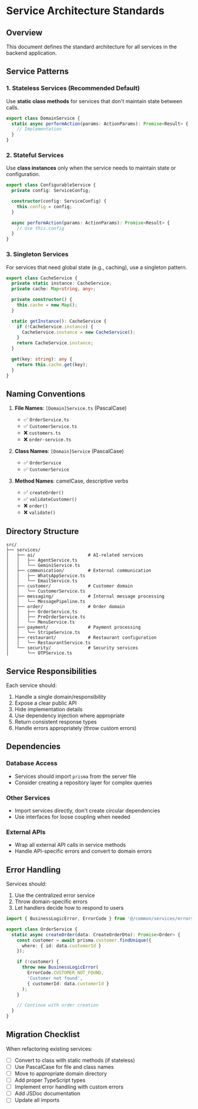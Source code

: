 # Service Architecture Standards

## Overview
This document defines the standard architecture for all services in the backend application.

## Service Patterns

### 1. Stateless Services (Recommended Default)
Use **static class methods** for services that don't maintain state between calls.

```typescript
export class DomainService {
  static async performAction(params: ActionParams): Promise<Result> {
    // Implementation
  }
}
```

### 2. Stateful Services
Use **class instances** only when the service needs to maintain state or configuration.

```typescript
export class ConfigurableService {
  private config: ServiceConfig;

  constructor(config: ServiceConfig) {
    this.config = config;
  }

  async performAction(params: ActionParams): Promise<Result> {
    // Use this.config
  }
}
```

### 3. Singleton Services
For services that need global state (e.g., caching), use a singleton pattern.

```typescript
export class CacheService {
  private static instance: CacheService;
  private cache: Map<string, any>;

  private constructor() {
    this.cache = new Map();
  }

  static getInstance(): CacheService {
    if (!CacheService.instance) {
      CacheService.instance = new CacheService();
    }
    return CacheService.instance;
  }

  get(key: string): any {
    return this.cache.get(key);
  }
}
```

## Naming Conventions

1. **File Names**: `[Domain]Service.ts` (PascalCase)
   - ✅ `OrderService.ts`
   - ✅ `CustomerService.ts`
   - ❌ `customers.ts`
   - ❌ `order-service.ts`

2. **Class Names**: `[Domain]Service` (PascalCase)
   - ✅ `OrderService`
   - ✅ `CustomerService`

3. **Method Names**: camelCase, descriptive verbs
   - ✅ `createOrder()`
   - ✅ `validateCustomer()`
   - ❌ `order()`
   - ❌ `validate()`

## Directory Structure

```
src/
├── services/
│   ├── ai/                    # AI-related services
│   │   ├── AgentService.ts
│   │   └── GeminiService.ts
│   ├── communication/         # External communication
│   │   ├── WhatsAppService.ts
│   │   └── EmailService.ts
│   ├── customer/              # Customer domain
│   │   └── CustomerService.ts
│   ├── messaging/             # Internal message processing
│   │   └── MessagePipeline.ts
│   ├── order/                 # Order domain
│   │   ├── OrderService.ts
│   │   ├── PreOrderService.ts
│   │   └── MenuService.ts
│   ├── payment/               # Payment processing
│   │   └── StripeService.ts
│   ├── restaurant/            # Restaurant configuration
│   │   └── RestaurantService.ts
│   └── security/              # Security services
│       └── OTPService.ts
```

## Service Responsibilities

Each service should:
1. Handle a single domain/responsibility
2. Expose a clear public API
3. Hide implementation details
4. Use dependency injection where appropriate
5. Return consistent response types
6. Handle errors appropriately (throw custom errors)

## Dependencies

### Database Access
- Services should import `prisma` from the server file
- Consider creating a repository layer for complex queries

### Other Services
- Import services directly, don't create circular dependencies
- Use interfaces for loose coupling when needed

### External APIs
- Wrap all external API calls in service methods
- Handle API-specific errors and convert to domain errors

## Error Handling

Services should:
1. Use the centralized error service
2. Throw domain-specific errors
3. Let handlers decide how to respond to users

```typescript
import { BusinessLogicError, ErrorCode } from '@/common/services/errors';

export class OrderService {
  static async createOrder(data: CreateOrderDto): Promise<Order> {
    const customer = await prisma.customer.findUnique({
      where: { id: data.customerId }
    });

    if (!customer) {
      throw new BusinessLogicError(
        ErrorCode.CUSTOMER_NOT_FOUND,
        'Customer not found',
        { customerId: data.customerId }
      );
    }

    // Continue with order creation
  }
}
```

## Migration Checklist

When refactoring existing services:
- [ ] Convert to class with static methods (if stateless)
- [ ] Use PascalCase for file and class names
- [ ] Move to appropriate domain directory
- [ ] Add proper TypeScript types
- [ ] Implement error handling with custom errors
- [ ] Add JSDoc documentation
- [ ] Update all imports